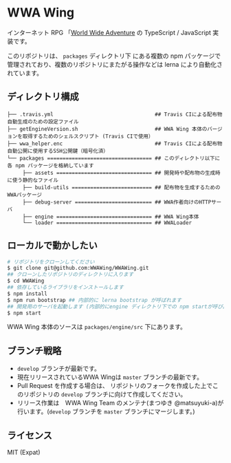 # WWA Wing
インターネット RPG 「[World Wide Adventure](http://wwajp.com/) の TypeScript / JavaScript 実装です。

このリポジトリは、 `packages` ディレクトリ下 にある複数の npm パッケージで管理されており、複数のリポジトリにまたがる操作などは lerna により自動化されています。

## ディレクトリ構成
```
├── .travis.yml                                 ## Travis CIによる配布物自動生成のための設定ファイル
├── getEngineVersion.sh                         ## WWA Wing 本体のバージョンを取得するためのシェルスクリプト (Travis CIで使用）
├── wwa_helper.enc                              ## Travis CIによる配布物自動公開に使用するSSH公開鍵（暗号化済）
└── packages ================================== ## このディレクトリ以下に各 npm パッケージを格納しています
     ├── assets =============================== ## 開発時や配布物の生成時に使う静的なファイル
     ├── build-utils ========================== ## 配布物を生成するためのWWAパッケージ
     ├── debug-server ========================= ## WWA作者向けのHTTPサーバ
     ├── engine =============================== ## WWA Wing本体
     └── loader =============================== ## WWALoader
```

## ローカルで動かしたい
``` sh
# リポジトリをクローンしてください
$ git clone git@github.com:WWAWing/WWAWing.git
## クローンしたリポジトリのディレクトリに入ります
$ cd WWAWing
## 依存しているライブラリをインストールします
$ npm install
$ npm run bootstrap ## 内部的に lerna bootstrap が呼ばれます
## 開発用のサーバを起動します (内部的にengine ディレクトリ下での npm startが呼び出されます。)
$ npm start
```

WWA Wing 本体のソースは `packages/engine/src` 下にあります。

## ブランチ戦略
- `develop` ブランチが最新です。
- 現在リリースされているWWA Wingは `master` ブランチの最新です。
- Pull Request を作成する場合は、 リポジトリのフォークを作成した上でこのリポジトリの `develop` ブランチに向けて作成してください。
- リリース作業は　WWA Wing Team のメンテナ(まつゆき @matsuyuki-a)が行います。(`develop` ブランチを `master` ブランチにマージします。)

## ライセンス
MIT (Expat) 